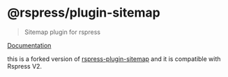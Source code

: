 # @rspress/plugin-sitemap

> Sitemap plugin for rspress

[Documentation](https://rspress.rs/plugin/official-plugins/sitemap)

this is a forked version of [rspress-plugin-sitemap](https://github.com/jl917/rspress-plugin-sitemap.git) and it is compatible with Rspress V2.
